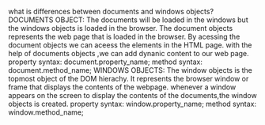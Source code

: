 what is differences between documents and windows objects?
DOCUMENTS OBJECT:
 The documents will be loaded in the windows but the windows objects is loaded in the browser.
 The document objects represents the web page that is loaded in the browser. 
 By acessing the document objects we can aceess the elements in the HTML page.
 with the help of documents objects ,we can add dynanic content to our web page.
 property syntax: document.property_name;
 method syntax:   document.method_name;
WINDOWS OBJECTS:
  The window objects is the topmost object of the DOM hierachy.
  It represents the browser window or frame that displays the contents of the webpage.
  whenever  a window appears on the screen to display the contents of the documents,the window objects is created.
  property syntax: window.property_name;
  method syntax: window.method_name;
